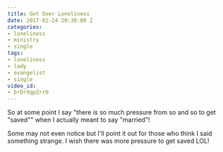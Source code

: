 ```yaml
---
title: Get Over Loneliness
date: 2017-02-24 20:38:00 Z
categories:
- loneliness
- ministry
- single
tags:
- loneliness
- lady
- evangelist
- single
video_id:
- brDrXqpZrrU
---
```


So at some point I say "there is so much pressure from so and so to get "saved"" when I actually meant to say "married"!

Some may not even notice but I'll point it out for those who think I said something strange. I wish there was more pressure to get saved LOL!